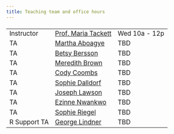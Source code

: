 ```yaml
---
title: Teaching team and office hours
---
```


<style>
  .column {
  width: 100%;
  }

  table {
  width: 500px;
  font-size: 17px;
  font-weight: 400;
  padding-top: 5px;
  padding-bottom: 5px;
  }
  
  
</style>
  
|            |                     |     |
|------------|---------------------|-----|
| Instructor | [Prof. Maria Tackett](mailto:maria.tackett@duke.edu) | Wed 10a - 12p |
| TA         | [Martha Aboagye](mailto:martha.aboagye@duke.edu)      | TBD |
| TA         | [Betsy Bersson](mailto:elb75@duke.edu)      | TBD |
| TA         | [Meredith Brown](mailto:meredith.brown@duke.edu)     | TBD |
| TA         | [Cody Coombs](mailto:cody.coombs@duke.edu)         | TBD |
| TA         | [Sophie Dalldorf](mailto:sophia.dalldorf@duke.edu)    | TBD |
| TA         | [Joseph Lawson](mailto:joseph.lawson@duke.edu)    | TBD |
| TA         | [Ezinne Nwankwo](mailto:ezinne.nwankwo@duke.edu)    | TBD |
| TA         | [Sophie Riegel](mailto:sophie.riegel@duke.edu)    | TBD |
| R Support TA        | [George Lindner](mailto:george.lindner@duke.edu)    | TBD |
